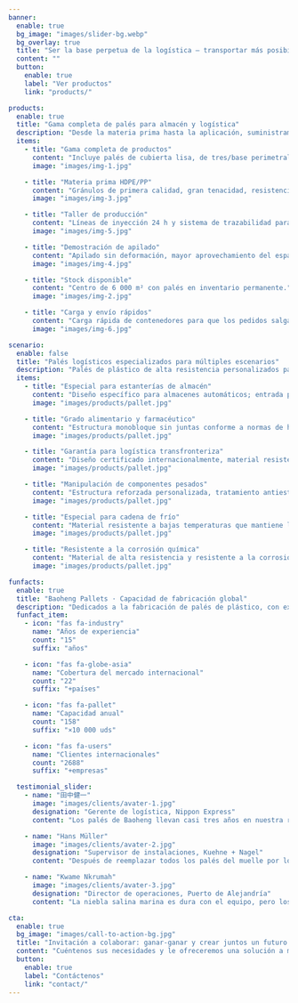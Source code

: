 ```yaml
---
banner:
  enable: true
  bg_image: "images/slider-bg.webp"
  bg_overlay: true
  title: "Ser la base perpetua de la logística — transportar más posibilidades para el mundo"
  content: ""
  button:
    enable: true
    label: "Ver productos"
    link: "products/"

products:
  enable: true
  title: "Gama completa de palés para almacén y logística"
  description: "Desde la materia prima hasta la aplicación, suministramos portadores logísticos de alta resistencia y personalizados"
  items:
    - title: "Gama completa de productos"
      content: "Incluye palés de cubierta lisa, de tres/base perimetral, para cadena de frío y para mercancías peligrosas."
      image: "images/img-1.jpg"

    - title: "Materia prima HDPE/PP"
      content: "Gránulos de primera calidad, gran tenacidad, resistencia a bajas temperaturas y conformidad medioambiental."
      image: "images/img-3.jpg"

    - title: "Taller de producción"
      content: "Líneas de inyección 24 h y sistema de trazabilidad para garantizar la estabilidad de cada lote."
      image: "images/img-5.jpg"

    - title: "Demostración de apilado"
      content: "Apilado sin deformación, mayor aprovechamiento del espacio."
      image: "images/img-4.jpg"

    - title: "Stock disponible"
      content: "Centro de 6 000 m² con palés en inventario permanente."
      image: "images/img-2.jpg"

    - title: "Carga y envío rápidos"
      content: "Carga rápida de contenedores para que los pedidos salgan de inmediato."
      image: "images/img-6.jpg"

scenario:
  enable: false
  title: "Palés logísticos especializados para múltiples escenarios"
  description: "Palés de plástico de alta resistencia personalizados para satisfacer las diversas necesidades de manipulación de todos los sectores"
  items:
    - title: "Especial para estanterías de almacén"
      content: "Diseño específico para almacenes automáticos; entrada por cuatro lados compatible con todo tipo de carretillas, superficie antideslizante que garantiza la estabilidad de la carga, apto para variaciones de temperatura y humedad, duradero."
      image: "images/products/pallet.jpg"

    - title: "Grado alimentario y farmacéutico"
      content: "Estructura monobloque sin juntas conforme a normas de higiene, soporta limpieza y desinfección intensivas, material antimicrobiano para un transporte limpio."
      image: "images/products/pallet.jpg"

    - title: "Garantía para logística transfronteriza"
      content: "Diseño certificado internacionalmente, material resistente a la humedad e insectos que cumple requisitos de exportación, protección de esquinas profesional para la seguridad en el transporte de larga distancia."
      image: "images/products/pallet.jpg"

    - title: "Manipulación de componentes pesados"
      content: "Estructura reforzada personalizada, tratamiento antiestático para proteger componentes de precisión, ranuras especiales para fijar cargas irregulares, resistente al aceite y fácil de mantener."
      image: "images/products/pallet.jpg"

    - title: "Especial para cadena de frío"
      content: "Material resistente a bajas temperaturas que mantiene la tenacidad, estructura de rejilla que evita la acumulación de agua y hielo, clavos antideslizantes en la base para la seguridad en cámaras frigoríficas."
      image: "images/products/pallet.jpg"

    - title: "Resistente a la corrosión química"
      content: "Material de alta resistencia y resistente a la corrosión química, soporta entornos ácidos y alcalinos, color de seguridad llamativo para mayor visibilidad operativa."
      image: "images/products/pallet.jpg"

funfacts:
  enable: true
  title: "Baoheng Pallets · Capacidad de fabricación global"
  description: "Dedicados a la fabricación de palés de plástico, con exportaciones a más de 20 países<br>Proporcionamos equipamiento logístico profesional a la cadena de suministro mundial"
  funfact_item:
    - icon: "fas fa-industry"
      name: "Años de experiencia"
      count: "15"
      suffix: "años"

    - icon: "fas fa-globe-asia"
      name: "Cobertura del mercado internacional"
      count: "22"
      suffix: "+países"

    - icon: "fas fa-pallet"
      name: "Capacidad anual"
      count: "158"
      suffix: "×10 000 uds"

    - icon: "fas fa-users"
      name: "Clientes internacionales"
      count: "2688"
      suffix: "+empresas"

  testimonial_slider:
    - name: "田中健一"
      image: "images/clients/avater-1.jpg"
      designation: "Gerente de logística, Nippon Express"
      content: "Los palés de Baoheng llevan casi tres años en nuestra ruta Tokio-Osaka. Lo más evidente es que los deslizamientos de carga prácticamente desaparecieron: la tasa de daños en equipos de precisión cayó a alrededor del 0,2 %, lo que ahorra más de 20 millones de yenes al año solo en embalaje y retrabajos."

    - name: "Hans Müller"
      image: "images/clients/avater-2.jpg"
      designation: "Supervisor de instalaciones, Kuehne + Nagel"
      content: "Después de reemplazar todos los palés del muelle por los de Baoheng, nuestra eficiencia de rotación mejoró. En el puerto se alcanzan –20 °C en invierno y no se vuelven frágiles; las dimensiones son totalmente compatibles con los sistemas europeos. En cinco años no hemos descartado ni uno solo."

    - name: "Kwame Nkrumah"
      image: "images/clients/avater-3.jpg"
      designation: "Director de operaciones, Puerto de Alejandría"
      content: "La niebla salina marina es dura con el equipo, pero los palés anticorrosión de Baoheng aguantan. Con los clavos antideslizantes no se mueven ni en cubiertas húmedas, y soportan sin problemas el peso de maquinaria pesada. La tasa anual de pérdidas bajó del 5 % al 1,2 %."

cta:
  enable: true
  bg_image: "images/call-to-action-bg.jpg"
  title: "Invitación a colaborar: ganar-ganar y crear juntos un futuro brillante"
  content: "Cuéntenos sus necesidades y le ofreceremos una solución a medida."
  button:
    enable: true
    label: "Contáctenos"
    link: "contact/"
---
```

